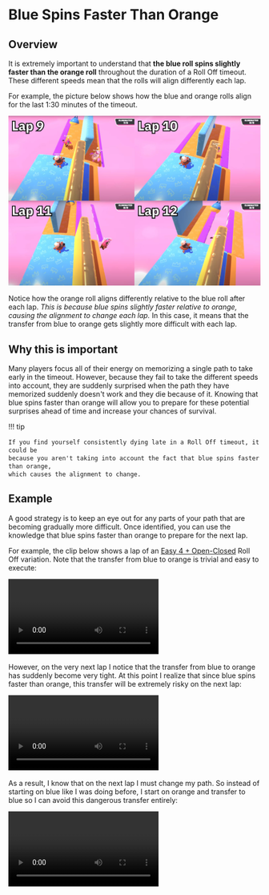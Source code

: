 # Blue Spins Faster Than Orange

## Overview

It is extremely important to understand that **the blue roll spins slightly faster than the orange roll** throughout the duration of a Roll Off timeout. These different speeds mean that the rolls will align differently each lap.

For example, the picture below shows how the blue and orange rolls align for the last 1:30 minutes of the timeout.

![Roll speed for last 4 laps](../images/getting-started/blue-spins-faster-than-orange/roll-speed-per-lap.jpg)

Notice how the orange roll aligns differently relative to the blue roll after each lap. *This is because blue spins slightly faster relative to orange, causing the alignment to change each lap.* In this case, it means that the transfer from blue to orange gets slightly more difficult with each lap.

## Why this is important

Many players focus all of their energy on memorizing a single path to take early in the timeout. However, because they fail to take the different speeds into account, they are suddenly surprised when the path they have memorized suddenly doesn't work and they die because of it. Knowing that blue spins faster than orange will allow you to prepare for these potential surprises ahead of time and increase your chances of survival.

!!! tip

    If you find yourself consistently dying late in a Roll Off timeout, it could be
    because you aren't taking into account the fact that blue spins faster than orange,
    which causes the alignment to change.

## Example

A good strategy is to keep an eye out for any parts of your path that are becoming gradually more difficult. Once identified, you can use the knowledge that blue spins faster than orange to prepare for the next lap.

For example, the clip below shows a lap of an [Easy 4 + Open-Closed](../variations/easy-4-open-closed.md) Roll Off variation. Note that the transfer from blue to orange is trivial and easy to execute:

<video controls>
  <source src="../../images/getting-started/blue-spins-faster-than-orange/easy-4-open-closed-lap7.mp4" type="video/mp4">
</video>

However, on the very next lap I notice that the transfer from blue to orange has suddenly become very tight. At this point I realize that since blue spins faster than orange, this transfer will be extremely risky on the next lap:

<video controls>
  <source src="../../images/getting-started/blue-spins-faster-than-orange/easy-4-open-closed-lap8.mp4" type="video/mp4">
</video>

As a result, I know that on the next lap I must change my path. So instead of starting on blue like I was doing before, I start on orange and transfer to blue so I can avoid this dangerous transfer entirely:

<video controls>
  <source src="../../images/getting-started/blue-spins-faster-than-orange/easy-4-open-closed-lap9.mp4" type="video/mp4">
</video>
